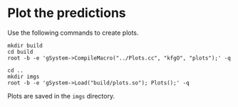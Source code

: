 # Plot the predictions

Use the following commands to create plots.

```
mkdir build
cd build
root -b -e 'gSystem->CompileMacro("../Plots.cc", "kfgO", "plots");' -q

cd ..
mkdir imgs
root -b -e 'gSystem->Load("build/plots.so"); Plots();' -q
```

Plots are saved in the `imgs` directory.